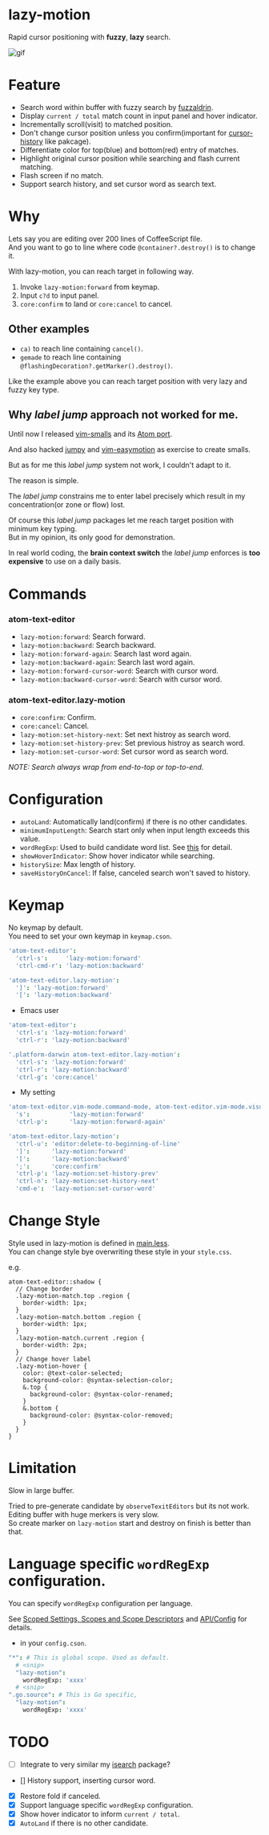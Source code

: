 # lazy-motion


Rapid cursor positioning with **fuzzy**, **lazy** search.

![gif](https://raw.githubusercontent.com/t9md/t9md/3379ed41ea6fd3725245f5d37b3bb36f7e9b0683/img/atom-lazy-motion.gif)

# Feature

* Search word within buffer with fuzzy search by [fuzzaldrin](https://github.com/atom/fuzzaldrin).
* Display `current / total` match count in input panel and hover indicator.
* Incrementally scroll(visit) to matched position.
* Don't change cursor position unless you confirm(important for [cursor-history](https://atom.io/packages/cursor-history) like pakcage).
* Differentiate color for top(blue) and bottom(red) entry of matches.
* Highlight original cursor position while searching and flash current matching.
* Flash screen if no match.
* Support search history, and set cursor word as search text.

# Why

Lets say you are editing over 200 lines of CoffeeScript file.  
And you want to go to line where code `@container?.destroy()` is to change it.  

With lazy-motion, you can reach target in following way.

1. Invoke `lazy-motion:forward` from keymap.
2. Input `c?d` to input panel.
3. `core:confirm` to land or `core:cancel` to cancel.

## Other examples
* `ca)` to reach line containing `cancel()`.
* `gemade` to reach line containing `@flashingDecoration?.getMarker().destroy()`.

Like the example above you can reach target position with very lazy and fuzzy key type.

## Why *label jump* approach not worked for me.

Until now I released [vim-smalls](https://github.com/t9md/vim-smalls/blob/master/README-JP.md) and its [Atom port](https://github.com/t9md/atom-smalls).  

And also hacked [jumpy](https://github.com/t9md/jumpy) and [vim-easymotion](https://github.com/t9md/vim-easymotion) as exercise to create  smalls.  

But as for me this *label jump* system not work, I couldn't adapt to it.  

The reason is simple.  

The *label jump* constrains me to enter label precisely which result in my concentration(or zone or flow) lost.  

Of course this *label jump* packages let me reach target position with minimum key typing.  
But in my opinion, its only good for demonstration.

In real world coding, the **brain context switch** the *label jump* enforces is **too expensive** to use on a daily basis.  

# Commands

### atom-text-editor
* `lazy-motion:forward`: Search forward.
* `lazy-motion:backward`: Search backward.
* `lazy-motion:forward-again`: Search last word again.
* `lazy-motion:backward-again`: Search last word again.
* `lazy-motion:forward-cursor-word`: Search with cursor word.
* `lazy-motion:backward-cursor-word`: Search with cursor word.

### atom-text-editor.lazy-motion
* `core:confirm`: Confirm.
* `core:cancel`: Cancel.
* `lazy-motion:set-history-next`: Set next histroy as search word.
* `lazy-motion:set-history-prev`: Set previous histroy as search word.
* `lazy-motion:set-cursor-word`: Set cursor word as search word.

*NOTE: Search always wrap from end-to-top or top-to-end.*

# Configuration

* `autoLand`: Automatically land(confirm) if there is no other candidates.
* `minimumInputLength`: Search start only when input length exceeds this value.
* `wordRegExp`: Used to build candidate word list. See [this](https://github.com/t9md/atom-lazy-motion/issues/3) for detail.
* `showHoverIndicator`: Show hover indicator while searching.
* `historySize`: Max length of history.
* `saveHistoryOnCancel`: If false, canceled search won't saved to history.

# Keymap

No keymap by default.  
You need to set your own keymap in `keymap.cson`.

```coffeescript
'atom-text-editor':
  'ctrl-s':     'lazy-motion:forward'
  'ctrl-cmd-r': 'lazy-motion:backward'

'atom-text-editor.lazy-motion':
  ']': 'lazy-motion:forward'
  '[': 'lazy-motion:backward'
```

* Emacs user

```coffeescript
'atom-text-editor':
  'ctrl-s': 'lazy-motion:forward'
  'ctrl-r': 'lazy-motion:backward'

'.platform-darwin atom-text-editor.lazy-motion':
  'ctrl-s': 'lazy-motion:forward'
  'ctrl-r': 'lazy-motion:backward'
  'ctrl-g': 'core:cancel'
```

* My setting

```coffeescript
'atom-text-editor.vim-mode.command-mode, atom-text-editor.vim-mode.visual-mode':
  's':           'lazy-motion:forward'
  'ctrl-p':      'lazy-motion:forward-again'

'atom-text-editor.lazy-motion':
  'ctrl-u': 'editor:delete-to-beginning-of-line'
  ']':      'lazy-motion:forward'
  '[':      'lazy-motion:backward'
  ';':      'core:confirm'
  'ctrl-p': 'lazy-motion:set-history-prev'
  'ctrl-n': 'lazy-motion:set-history-next'
  'cmd-e':  'lazy-motion:set-cursor-word'
```

# Change Style

Style used in lazy-motion is defined in [main.less](https://github.com/t9md/atom-lazy-motion/blob/master/styles/main.less).  
You can change style bye overwriting these style in your `style.css`.  

e.g.

```less
atom-text-editor::shadow {
  // Change border
  .lazy-motion-match.top .region {
    border-width: 1px;
  }
  .lazy-motion-match.bottom .region {
    border-width: 1px;
  }
  .lazy-motion-match.current .region {
    border-width: 2px;
  }
  // Change hover label
  .lazy-motion-hover {
    color: @text-color-selected;
    background-color: @syntax-selection-color;
    &.top {
      background-color: @syntax-color-renamed;
    }
    &.bottom {
      background-color: @syntax-color-removed;
    }
  }
}
```


# Limitation

Slow in large buffer.  

Tried to pre-generate candidate by `observeTexitEditors` but its not work.  
Editing buffer with huge merkers is very slow.  
So create marker on `lazy-motion` start and destroy on finish is better than that.  

# Language specific `wordRegExp` configuration.

You can specify `wordRegExp` configuration per language.  

See [Scoped Settings, Scopes and Scope Descriptors](https://atom.io/docs/latest/behind-atom-scoped-settings-scopes-and-scope-descriptors) and [API/Config](https://atom.io/docs/api/latest/Config) for details.

* in your `config.cson`.
```coffeescript
"*": # This is global scope. Used as default.
  # <snip>
  "lazy-motion":
    wordRegExp: 'xxxx'
  # <snip>
".go.source": # This is Go specific,
  "lazy-motion":
    wordRegExp: 'xxxx'
```

# TODO
- [ ] Integrate to very similar my [isearch](https://atom.io/packages/isearch) package?
- [] History support, inserting cursor word.
- [x] Restore fold if canceled.
- [x] Support language specific `wordRegExp` configuration.
- [x] Show hover indicator to inform `current / total`.
- [x] `AutoLand` if there is no other candidate.
